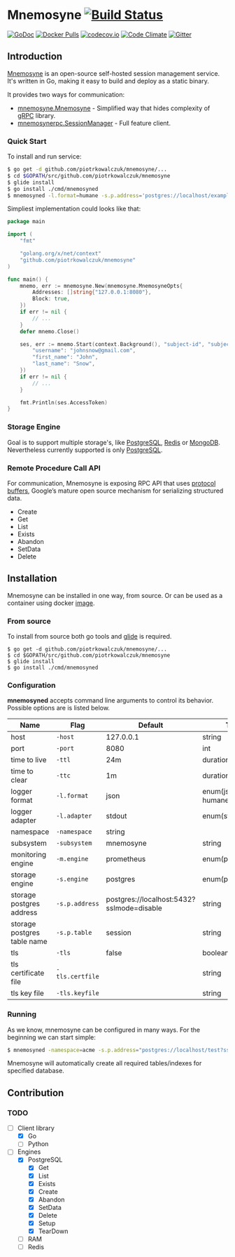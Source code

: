 # Mnemosyne [![Build Status](https://travis-ci.org/piotrkowalczuk/mnemosyne.svg)](https://travis-ci.org/piotrkowalczuk/mnemosyne)

[![GoDoc](https://godoc.org/github.com/piotrkowalczuk/mnemosyne?status.svg)](http://godoc.org/github.com/piotrkowalczuk/mnemosyne)
[![Docker Pulls](https://img.shields.io/docker/pulls/piotrkowalczuk/mnemosyne.svg?maxAge=604800)](https://hub.docker.com/r/piotrkowalczuk/mnemosyne/)
[![codecov.io](https://codecov.io/github/piotrkowalczuk/mnemosyne/coverage.svg?branch=develop)](https://codecov.io/github/piotrkowalczuk/mnemosyne?branch=develop)
[![Code Climate](https://codeclimate.com/github/piotrkowalczuk/mnemosyne/badges/gpa.svg)](https://codeclimate.com/github/piotrkowalczuk/mnemosyne)
[![Gitter](https://badges.gitter.im/piotrkowalczuk/mnemosyne.svg)](https://gitter.im/piotrkowalczuk/mnemosyne?utm_source=badge&utm_medium=badge&utm_campaign=pr-badge)

## Introduction

[Mnemosyne](http://github.com/piotrkowalczuk/mnemosyne) is an open-source self-hosted session management service.
It's written in Go, making it easy to build and deploy as a static binary.

It provides two ways for communication:

* [mnemosyne.Mnemosyne](https://godoc.org/github.com/piotrkowalczuk/mnemosyne#Mnemosyne) - Simplified way that hides complexity of [gRPC](http://www.grpc.io) library.
* [mnemosynerpc.SessionManager](https://godoc.org/github.com/piotrkowalczuk/mnemosyne/mnemosynerpc#SessionManager) - Full feature client.

### Quick Start

To install and run service:

```bash
$ go get -d github.com/piotrkowalczuk/mnemosyne/...
$ cd $GOPATH/src/github.com/piotrkowalczuk/mnemosyne
$ glide install
$ go install ./cmd/mnemosyned
$ mnemosyned -l.format=humane -s.p.address='postgres://localhost/example?sslmode=disable'
```

Simpliest implementation could looks like that:

```go
package main

import (
	"fmt"

	"golang.org/x/net/context"
	"github.com/piotrkowalczuk/mnemosyne"
)

func main() {
	mnemo, err := mnemosyne.New(mnemosyne.MnemosyneOpts{
		Addresses: []string{"127.0.0.1:8080"},
		Block: true,
	})
	if err != nil {
		// ...
	}
	defer mnemo.Close()

	ses, err := mnemo.Start(context.Background(), "subject-id", "subject-client", map[string]string{
		"username": "johnsnow@gmail.com",
		"first_name": "John",
		"last_name": "Snow",
	})
	if err != nil {
		// ...
	}

	fmt.Println(ses.AccessToken)
}
```
### Storage Engine
Goal is to support multiple storage's, like [PostgreSQL](http://www.postgresql.org/), [Redis](http://redis.io) or [MongoDB](https://www.mongodb.org). Nevertheless currently supported is only [PostgreSQL](http://www.postgresql.org/).

### Remote Procedure Call API
For communication, Mnemosyne is exposing RPC API that uses [protocol buffers](https://developers.google.com/protocol-buffers/), Google’s mature open source mechanism for serializing structured data.

* Create
* Get
* List
* Exists
* Abandon
* SetData
* Delete

## Installation

Mnemosyne can be installed in one way, from source.
Or can be used as a container using docker [image](https://hub.docker.com/r/piotrkowalczuk/mnemosyne/).

### From source

To install from source both go tools and [glide](github.com/Masterminds/glide) is required. 

```
$ go get -d github.com/piotrkowalczuk/mnemosyne/...
$ cd $GOPATH/src/github.com/piotrkowalczuk/mnemosyne
$ glide install
$ go install ./cmd/mnemosyned
```

### Configuration
**mnemosyned** accepts command line arguments to control its behavior. Possible options are is listed below.

| Name | Flag | Default | Type |
| --- | --- | --- | --- |
| host | `-host` | 127.0.0.1 | string |
| port | `-port` | 8080 | int |
| time to live | `-ttl` | 24m | duration |
| time to clear | `-ttc` | 1m | duration |
| logger format | `-l.format` | json | enum(json, humane, logfmt) |
| logger adapter | `-l.adapter` | stdout | enum(stdout) |
| namespace | `-namespace` | string | |
| subsystem | `-subsystem` | mnemosyne|string |
| monitoring engine | `-m.engine` | prometheus | enum(prometheus) |
| storage engine | `-s.engine` | postgres | enum(postgres) |
| storage postgres address | `-s.p.address` | postgres://localhost:5432?sslmode=disable | string |
| storage postgres table name |`-s.p.table` | session |string|
| tls | `-tls` | false | boolean |
| tls certificate file | `-tls.certfile` | | string |
| tls key file |`-tls.keyfile` | | string |

### Running

As we know, mnemosyne can be configured in many ways. For the beginning we can start simple:

```bash
$ mnemosyned -namespace=acme -s.p.address="postgres://localhost/test?sslmode=disable"
```

Mnemosyne will automatically create all required tables/indexes for specified database.

## Contribution

### TODO

- [ ] Client library
    - [x] Go
    - [ ] Python
- [ ] Engines
	- [x] PostgreSQL
		- [x] Get
		- [x] List
		- [x] Exists
		- [x] Create
		- [x] Abandon
		- [x] SetData
		- [x] Delete
		- [x] Setup
		- [x] TearDown
	- [ ] RAM
	- [ ] Redis